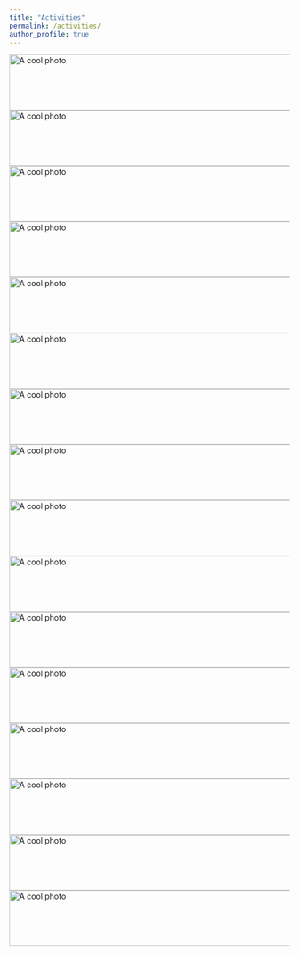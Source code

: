 ```yaml
---
title: "Activities"
permalink: /activities/
author_profile: true
---
```


<!-- ## Activities -->



<a href="https://www.linkedin.com/posts/khawaja-azfar-asif_lgu-orientation2024-guestspeaker-activity-7186944110321156097-kqJA?utm_source=share&utm_medium=member_desktop&rcm=ACoAADIzPzwBtcsdM6994qR3IlIxflq9Nz1By1o">
  <img src="https://khawajaazfar.github.io/images/activities_image_16.png" alt="A cool photo" width="650" height="100">
</a>


<a href="https://www.linkedin.com/posts/khawaja-azfar-asif_solitonabrtechnologies-industrialtour-techinsights-activity-7161670227523428352-maUu?utm_source=share&utm_medium=member_desktop&rcm=ACoAADIzPzwBtcsdM6994qR3IlIxflq9Nz1By1o">
  <img src="https://khawajaazfar.github.io/images/activities_image_15.png" alt="A cool photo" width="650" height="100">
</a>


<a href="https://www.linkedin.com/posts/khawaja-azfar-asif_invozone-techtour-gratitude-activity-7160482245151989761-uU6V?utm_source=share&utm_medium=member_desktop&rcm=ACoAADIzPzwBtcsdM6994qR3IlIxflq9Nz1By1o">
  <img src="https://khawajaazfar.github.io/images/activities_image_14.png" alt="A cool photo" width="650" height="100">
</a>


<a href="https://www.linkedin.com/posts/khawaja-azfar-asif_devsincsalessummit-salesexcellence-innovationinsales-activity-7141268145360584704-YK-m?utm_source=share&utm_medium=member_desktop&rcm=ACoAADIzPzwBtcsdM6994qR3IlIxflq9Nz1By1o">
  <img src="https://khawajaazfar.github.io/images/activities_image_13.png" alt="A cool photo" width="650" height="100">
</a>


<a href="https://www.linkedin.com/posts/khawaja-azfar-asif_lgu-career-fair23-activity-7127658506261831680-WbTx?utm_source=share&utm_medium=member_desktop&rcm=ACoAADIzPzwBtcsdM6994qR3IlIxflq9Nz1By1o">
  <img src="https://khawajaazfar.github.io/images/activities_image_12.png" alt="A cool photo" width="650" height="100">
</a>


<a href="https://www.linkedin.com/posts/khawaja-azfar-asif_generativeai-aiinnovation-virtualsummit-activity-7110294140424196096-bzoj?utm_source=share&utm_medium=member_desktop&rcm=ACoAADIzPzwBtcsdM6994qR3IlIxflq9Nz1By1o">
  <img src="https://khawajaazfar.github.io/images/activities_image_11.png" alt="A cool photo" width="650" height="100">
</a>


<a href="https://www.linkedin.com/posts/khawaja-azfar-asif_devsinc-x-tech-%D8%AA%DB%81%D9%88%D8%A7%D8%B1-edition-40-activity-7102632021167869952-hIrH?utm_source=share&utm_medium=member_desktop&rcm=ACoAADIzPzwBtcsdM6994qR3IlIxflq9Nz1By1o">
  <img src="https://khawajaazfar.github.io/images/activities_image_10.png" alt="A cool photo" width="650" height="100">
</a>


<a href="https://www.linkedin.com/posts/khawaja-azfar-asif_google-gdgcloudlahore-googleioextended-activity-7093946260994322432-oWF9?utm_source=share&utm_medium=member_desktop&rcm=ACoAADIzPzwBtcsdM6994qR3IlIxflq9Nz1By1o">
  <img src="https://khawajaazfar.github.io/images/activities_image_9.png" alt="A cool photo" width="650" height="100">
</a>


<a href="https://www.linkedin.com/posts/khawaja-azfar-asif_ai-ml-artificialintelligence-activity-7066062331197165568-YznJ?utm_source=share&utm_medium=member_desktop&rcm=ACoAADIzPzwBtcsdM6994qR3IlIxflq9Nz1By1o">
  <img src="https://khawajaazfar.github.io/images/activities_image_8.png" alt="A cool photo" width="650" height="100">
</a>


<a href="https://www.linkedin.com/posts/khawaja-azfar-asif_savethefuture-futurefest-lahore-activity-7045864640026664960-y36h?utm_source=share&utm_medium=member_desktop&rcm=ACoAADIzPzwBtcsdM6994qR3IlIxflq9Nz1By1o">
  <img src="https://khawajaazfar.github.io/images/activities_image_7.png" alt="A cool photo" width="650" height="100">
</a>


<a href="https://www.linkedin.com/posts/khawaja-azfar-asif_hacktoberfest-hacktoberfest2022-opensource-activity-7012013465141702656-m9Mc?utm_source=share&utm_medium=member_desktop&rcm=ACoAADIzPzwBtcsdM6994qR3IlIxflq9Nz1By1o">
  <img src="https://khawajaazfar.github.io/images/activities_image_6.png" alt="A cool photo" width="650" height="100">
</a>


<a href="https://www.linkedin.com/posts/khawaja-azfar-asif_aws-awscommunity-awscommunitybuilders-activity-6982391381201702912-qGAS?utm_source=share&utm_medium=member_desktop&rcm=ACoAADIzPzwBtcsdM6994qR3IlIxflq9Nz1By1o">
  <img src="https://khawajaazfar.github.io/images/activities_image_5.png" alt="A cool photo" width="650" height="100">
</a>


<a href="https://www.linkedin.com/posts/khawaja-azfar-asif_devsinc-tech-lahore-activity-6971786939033116672-8tCC?utm_source=share&utm_medium=member_desktop&rcm=ACoAADIzPzwBtcsdM6994qR3IlIxflq9Nz1By1o">
  <img src="https://khawajaazfar.github.io/images/activities_image_4.png" alt="A cool photo" width="650" height="100">
</a>


<a href="https://www.linkedin.com/posts/khawaja-azfar-asif_cloudalliancepakistan-huaweicloud-aws-activity-6931909211647860736-utfr?utm_source=share&utm_medium=member_desktop&rcm=ACoAADIzPzwBtcsdM6994qR3IlIxflq9Nz1By1o">
  <img src="https://khawajaazfar.github.io/images/activities_image_3.png" alt="A cool photo" width="650" height="100">
</a>


<a href="https://www.linkedin.com/posts/khawaja-azfar-asif_tech-lahore-mlsa-activity-6911251425318551552-4r9B?utm_source=share&utm_medium=member_desktop&rcm=ACoAADIzPzwBtcsdM6994qR3IlIxflq9Nz1By1o">
  <img src="https://khawajaazfar.github.io/images/activities_image_2.png" alt="A cool photo" width="650" height="100">
</a>


<a href="https://www.linkedin.com/posts/khawaja-azfar-asif_community-opportunities-tech-activity-6887501371986190336-Y1gj?utm_source=share&utm_medium=member_desktop&rcm=ACoAADIzPzwBtcsdM6994qR3IlIxflq9Nz1By1o">
  <img src="https://khawajaazfar.github.io/images/activities_image_1.png" alt="A cool photo" width="650" height="100">
</a>
